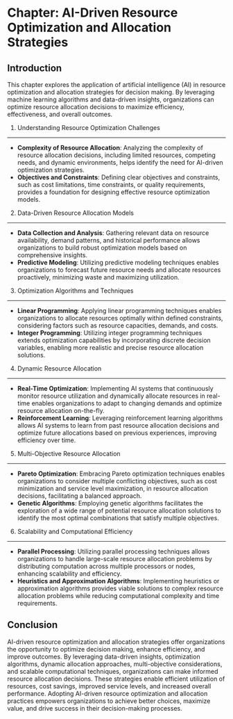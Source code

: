 Chapter: AI-Driven Resource Optimization and Allocation Strategies
==================================================================

Introduction
------------

This chapter explores the application of artificial intelligence (AI) in resource optimization and allocation strategies for decision making. By leveraging machine learning algorithms and data-driven insights, organizations can optimize resource allocation decisions to maximize efficiency, effectiveness, and overall outcomes.

1. Understanding Resource Optimization Challenges
-------------------------------------------------

* **Complexity of Resource Allocation**: Analyzing the complexity of resource allocation decisions, including limited resources, competing needs, and dynamic environments, helps identify the need for AI-driven optimization strategies.
* **Objectives and Constraints**: Defining clear objectives and constraints, such as cost limitations, time constraints, or quality requirements, provides a foundation for designing effective resource optimization models.

2. Data-Driven Resource Allocation Models
-----------------------------------------

* **Data Collection and Analysis**: Gathering relevant data on resource availability, demand patterns, and historical performance allows organizations to build robust optimization models based on comprehensive insights.
* **Predictive Modeling**: Utilizing predictive modeling techniques enables organizations to forecast future resource needs and allocate resources proactively, minimizing waste and maximizing utilization.

3. Optimization Algorithms and Techniques
-----------------------------------------

* **Linear Programming**: Applying linear programming techniques enables organizations to allocate resources optimally within defined constraints, considering factors such as resource capacities, demands, and costs.
* **Integer Programming**: Utilizing integer programming techniques extends optimization capabilities by incorporating discrete decision variables, enabling more realistic and precise resource allocation solutions.

4. Dynamic Resource Allocation
------------------------------

* **Real-Time Optimization**: Implementing AI systems that continuously monitor resource utilization and dynamically allocate resources in real-time enables organizations to adapt to changing demands and optimize resource allocation on-the-fly.
* **Reinforcement Learning**: Leveraging reinforcement learning algorithms allows AI systems to learn from past resource allocation decisions and optimize future allocations based on previous experiences, improving efficiency over time.

5. Multi-Objective Resource Allocation
--------------------------------------

* **Pareto Optimization**: Embracing Pareto optimization techniques enables organizations to consider multiple conflicting objectives, such as cost minimization and service level maximization, in resource allocation decisions, facilitating a balanced approach.
* **Genetic Algorithms**: Employing genetic algorithms facilitates the exploration of a wide range of potential resource allocation solutions to identify the most optimal combinations that satisfy multiple objectives.

6. Scalability and Computational Efficiency
-------------------------------------------

* **Parallel Processing**: Utilizing parallel processing techniques allows organizations to handle large-scale resource allocation problems by distributing computation across multiple processors or nodes, enhancing scalability and efficiency.
* **Heuristics and Approximation Algorithms**: Implementing heuristics or approximation algorithms provides viable solutions to complex resource allocation problems while reducing computational complexity and time requirements.

Conclusion
----------

AI-driven resource optimization and allocation strategies offer organizations the opportunity to optimize decision making, enhance efficiency, and improve outcomes. By leveraging data-driven insights, optimization algorithms, dynamic allocation approaches, multi-objective considerations, and scalable computational techniques, organizations can make informed resource allocation decisions. These strategies enable efficient utilization of resources, cost savings, improved service levels, and increased overall performance. Adopting AI-driven resource optimization and allocation practices empowers organizations to achieve better choices, maximize value, and drive success in their decision-making processes.
